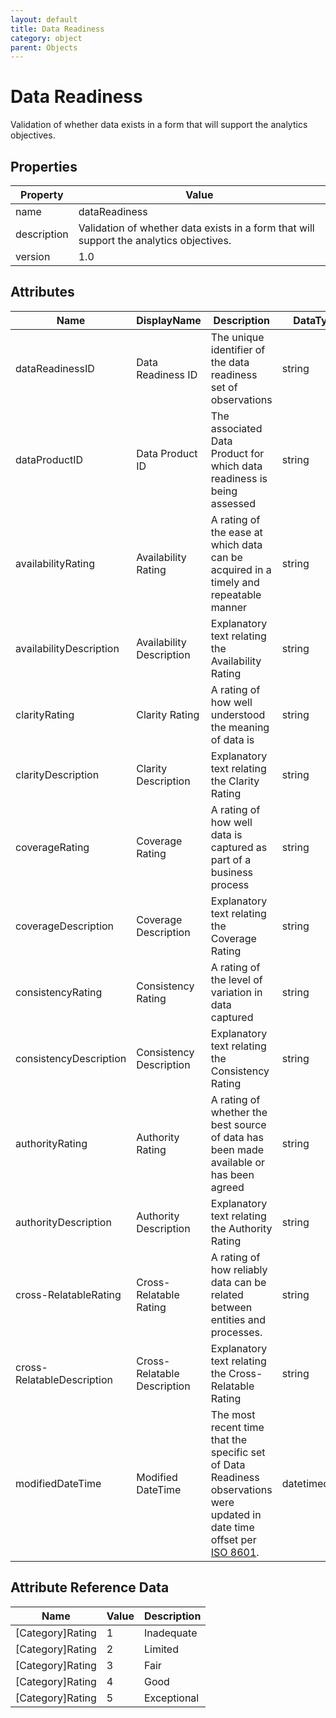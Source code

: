```yaml
---
layout: default
title: Data Readiness 
category: object
parent: Objects
---
```


# Data Readiness

Validation of whether data exists in a form that will support the analytics objectives.

## Properties

| Property    | Value                                                        |
| ----------- | ------------------------------------------------------------ |
| name        | dataReadiness                                                |
| description | Validation of whether data exists in a form that will support the analytics objectives. |
| version     | 1.0                                                          |

## Attributes 

| Name                       | DisplayName                 | Description                                                  | DataType | Required? | isNullable |
| -------------------------- | --------------------------- | ------------------------------------------------------------ | -------- | --------- | ---------- |
| dataReadinessID            | Data Readiness ID           | The unique identifier of the data readiness set of observations | string   | yes       | false      |
| dataProductID              | Data Product ID             | The associated Data Product for which data readiness is being assessed | string   | yes       | false      |
| availabilityRating         | Availability Rating         | A rating of the ease at which data can be acquired in a timely and repeatable manner | string   | yes       | false      |
| availabilityDescription    | Availability Description    | Explanatory text relating the Availability Rating            | string   | no        | true       |
| clarityRating              | Clarity Rating              | A rating of how well understood the meaning of data is       | string   | yes       | false      |
| clarityDescription         | Clarity Description         | Explanatory text relating the Clarity Rating                 | string   | no        | true       |
| coverageRating             | Coverage Rating             | A rating of how well data is captured as part of a business process | string   | yes       | false      |
| coverageDescription        | Coverage Description        | Explanatory text relating the Coverage Rating                | string   | no        | true       |
| consistencyRating          | Consistency Rating          | A rating of the level of variation in data captured          | string   | yes       | false      |
| consistencyDescription     | Consistency Description     | Explanatory text relating the Consistency Rating             | string   | no        | true       |
| authorityRating            | Authority Rating            | A rating of whether the best source of data has been made available or has been agreed | string   | yes       | false      |
| authorityDescription       | Authority Description       | Explanatory text relating the Authority Rating               | string   | no        | true       |
| cross-RelatableRating      | Cross-Relatable Rating      | A rating of how reliably data can be related between entities and processes. | string   | yes       | false      |
| cross-RelatableDescription | Cross-Relatable Description | Explanatory text relating the Cross-Relatable Rating         | string   | no        | true       |
| modifiedDateTime| Modified DateTime | The most recent time that the specific set of Data Readiness observations were updated in date time offset per [ISO 8601](https://www.wikipedia.org/wiki/ISO_8601).      | datetimeoffset | no      | true   |

## Attribute Reference Data

| Name            | Value                 | Description                                                  |
| --------------- | --------------------- | ------------------------------------------------------------ |
| [Category]Rating | 1 | Inadequate |
| [Category]Rating | 2 | Limited |
| [Category]Rating | 3 | Fair |
| [Category]Rating | 4 | Good |
| [Category]Rating | 5 | Exceptional |



